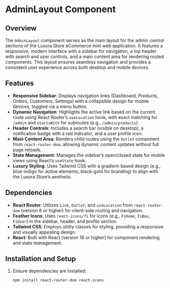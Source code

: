 # AdminLayout Component

## Overview

The `AdminLayout` component serves as the main layout for the admin control sections of the Luxora Store eCommerce mini web application. It features a responsive, modern interface with a sidebar for navigation, a top header with search and user controls, and a main content area for rendering routed components. This layout ensures seamless navigation and provides a consistent user experience across both desktop and mobile devices.

## Features

- **Responsive Sidebar**: Displays navigation links (Dashboard, Products, Orders, Customers, Settings) with a collapsible design for mobile devices, toggled via a menu button.
- **Dynamic Navigation**: Highlights the active link based on the current route using React Router’s `useLocation` hook, with exact matching for `/admin` and `startsWith` for subroutes (e.g., `/admin/products`).
- **Header Controls**: Includes a search bar (visible on desktop), a notification badge with a red indicator, and a user profile icon.
- **Main Content Area**: Renders child routes using the `Outlet` component from `react-router-dom`, allowing dynamic content updates without full page reloads.
- **State Management**: Manages the sidebar’s open/closed state for mobile views using React’s `useState` hook.
- **Luxury Styling**: Uses Tailwind CSS with a gradient-based design (e.g., blue-indigo for active elements, black-gold for branding) to align with the Luxora Store’s aesthetic.

## Dependencies

- **React Router**: Utilizes `Link`, `Outlet`, and `useLocation` from `react-router-dom` (version 6 or higher) for client-side routing and navigation.
- **Feather Icons**: Uses `react-icons/fi` for icons (e.g., `FiHome`, `FiBox`, `FiUser`) in the sidebar, header, and profile section.
- **Tailwind CSS**: Employs utility classes for styling, providing a responsive and visually appealing design.
- **React**: Built with React (version 18 or higher) for component rendering and state management.

## Installation and Setup

1. Ensure dependencies are installed:
   ```bash
   npm install react-router-dom react-icons
   ```
